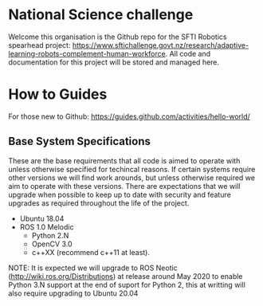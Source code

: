 # National Science challenge

Welcome this organisation is the Github repo for the SFTI Robotics spearhead project: https://www.sftichallenge.govt.nz/research/adaptive-learning-robots-complement-human-workforce. All code and documentation for this project will be stored and managed here. 

# How to Guides
For those new to Github: https://guides.github.com/activities/hello-world/

## Base System Specifications

These are the base requirements that all code is aimed to operate with unless otherwise specified for techincal reasons. If certain systems require other versions we will find work arounds, but unless otherwise required we aim to operate with these versions. There are expectations that we will upgrade when possible to keep up to date with security and feature upgrades as required throughout the life of the project.

* Ubuntu 18.04
* ROS 1.0 Melodic
  * Python 2.N
  * OpenCV 3.0
  * c++XX (recommend c++11 at least).

NOTE: It is expected we will upgrade to ROS Neotic (http://wiki.ros.org/Distributions) at release around May 2020 to enable Python 3.N support at the end of suport for Python 2, this at writting will also require upgrading to Ubuntu 20.04
